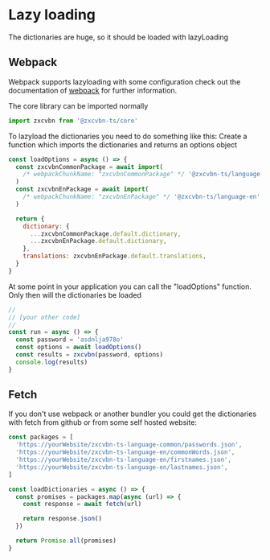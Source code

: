 # Lazy loading

The dictionaries are huge, so it should be loaded with lazyLoading

## Webpack

Webpack supports lazyloading with some configuration check out the documentation of [webpack](https://webpack.js.org/guides/lazy-loading/)
for further information.

The core library can be imported normally

```js
import zxcvbn from '@zxcvbn-ts/core'
```

To lazyload the dictionaries you need to do something like this:
Create a function which imports the dictionaries and returns an options object

```js
const loadOptions = async () => {
  const zxcvbnCommonPackage = await import(
    /* webpackChunkName: "zxcvbnCommonPackage" */ '@zxcvbn-ts/language-common'
  )
  const zxcvbnEnPackage = await import(
    /* webpackChunkName: "zxcvbnEnPackage" */ '@zxcvbn-ts/language-en'
  )

  return {
    dictionary: {
      ...zxcvbnCommonPackage.default.dictionary,
      ...zxcvbnEnPackage.default.dictionary,
    },
    translations: zxcvbnEnPackage.default.translations,
  }
}
```

At some point in your application you can call the "loadOptions" function. Only then will the dictionaries be loaded

```js
//
// [your other code]
//
const run = async () => {
  const password = 'asdnlja978o'
  const options = await loadOptions()
  const results = zxcvbn(password, options)
  console.log(results)
}
```

## Fetch

If you don't use webpack or another bundler you could get the dictionaries with fetch from github or from some self hosted website:

```js
const packages = [
  'https://yourWebsite/zxcvbn-ts-language-common/passwords.json',
  'https://yourWebsite/zxcvbn-ts-language-en/commonWords.json',
  'https://yourWebsite/zxcvbn-ts-language-en/firstnames.json',
  'https://yourWebsite/zxcvbn-ts-language-en/lastnames.json',
]

const loadDictionaries = async () => {
  const promises = packages.map(async (url) => {
    const response = await fetch(url)

    return response.json()
  })

  return Promise.all(promises)
}
```
